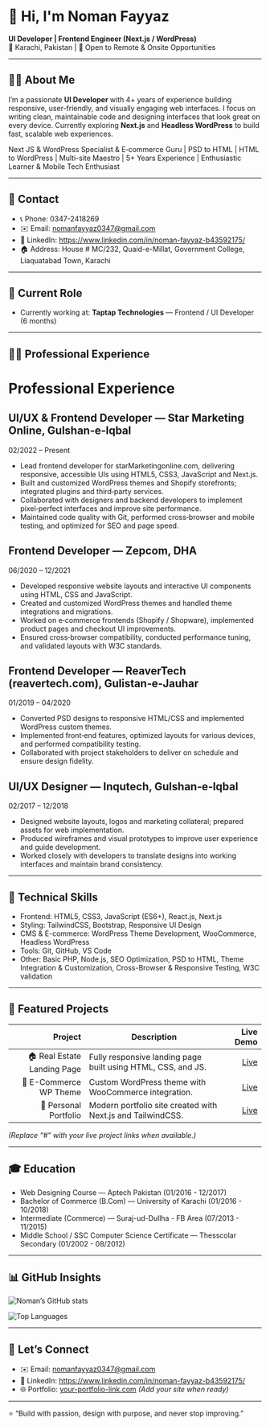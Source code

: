 # 👋 Hi, I'm Noman Fayyaz

**UI Developer | Frontend Engineer (Next.js / WordPress)**  
📍 Karachi, Pakistan | 💼 Open to Remote & Onsite Opportunities

---

## 🧑‍💻 About Me

I’m a passionate **UI Developer** with 4+ years of experience building responsive, user-friendly, and visually engaging web interfaces. I focus on writing clean, maintainable code and designing interfaces that look great on every device. Currently exploring **Next.js** and **Headless WordPress** to build fast, scalable web experiences.

Next JS & WordPress Specialist & E‑commerce Guru | PSD to HTML | HTML to WordPress | Multi-site Maestro | 5+ Years Experience | Enthusiastic Learner & Mobile Tech Enthusiast

---

## 🧾 Contact

- 📞 Phone: 0347-2418269  
- ✉️ Email: nomanfayyaz0347@gmail.com  
- 🔗 LinkedIn: https://www.linkedin.com/in/noman-fayyaz-b43592175/  
- 🏠 Address: House # MC/232, Quaid-e-Millat, Government College, Liaquatabad Town, Karachi

---

## 💼 Current Role

- Currently working at: **Taptap Technologies** — Frontend / UI Developer (6 months)

---

## 🧑‍💼 Professional Experience

# Professional Experience

## UI/UX & Frontend Developer — Star Marketing Online, Gulshan‑e‑Iqbal
02/2022 – Present
- Lead frontend developer for starMarketingonline.com, delivering responsive, accessible UIs using HTML5, CSS3, JavaScript and Next.js.
- Built and customized WordPress themes and Shopify storefronts; integrated plugins and third‑party services.
- Collaborated with designers and backend developers to implement pixel‑perfect interfaces and improve site performance.
- Maintained code quality with Git, performed cross‑browser and mobile testing, and optimized for SEO and page speed.

## Frontend Developer — Zepcom, DHA
06/2020 – 12/2021
- Developed responsive website layouts and interactive UI components using HTML, CSS and JavaScript.
- Created and customized WordPress themes and handled theme integrations and migrations.
- Worked on e‑commerce frontends (Shopify / Shopware), implemented product pages and checkout UI improvements.
- Ensured cross‑browser compatibility, conducted performance tuning, and validated layouts with W3C standards.

## Frontend Developer — ReaverTech (reavertech.com), Gulistan‑e‑Jauhar
01/2019 – 04/2020
- Converted PSD designs to responsive HTML/CSS and implemented WordPress custom themes.
- Implemented front‑end features, optimized layouts for various devices, and performed compatibility testing.
- Collaborated with project stakeholders to deliver on schedule and ensure design fidelity.

## UI/UX Designer — Inqutech, Gulshan‑e‑Iqbal
02/2017 – 12/2018
- Designed website layouts, logos and marketing collateral; prepared assets for web implementation.
- Produced wireframes and visual prototypes to improve user experience and guide development.
- Worked closely with developers to translate designs into working interfaces and maintain brand consistency.

---

## 🧠 Technical Skills

- Frontend: HTML5, CSS3, JavaScript (ES6+), React.js, Next.js  
- Styling: TailwindCSS, Bootstrap, Responsive UI Design  
- CMS & E-commerce: WordPress Theme Development, WooCommerce, Headless WordPress  
- Tools: Git, GitHub, VS Code  
- Other: Basic PHP, Node.js, SEO Optimization, PSD to HTML, Theme Integration & Customization, Cross-Browser & Responsive Testing, W3C validation

---

## 🚀 Featured Projects

| Project | Description | Live Demo |
|--------:|-------------|----------:|
| 🏠 Real Estate Landing Page | Fully responsive landing page built using HTML, CSS, and JS. | [Live](#) |
| 🛒 E-Commerce WP Theme | Custom WordPress theme with WooCommerce integration. | [Live](#) |
| 💼 Personal Portfolio | Modern portfolio site created with Next.js and TailwindCSS. | [Live](#) |

*(Replace “#” with your live project links when available.)*

---

## 🎓 Education

- Web Designing Course — Aptech Pakistan (01/2016 - 12/2017)  
- Bachelor of Commerce (B.Com) — University of Karachi (01/2016 - 10/2018)  
- Intermediate (Commerce) — Suraj-ud-Dullha - FB Area (07/2013 - 11/2015)  
- Middle School / SSC Computer Science Certificate — Thesscolar Secondary (01/2002 - 08/2012)

---

## 📊 GitHub Insights

![Noman’s GitHub stats](https://github-readme-stats.vercel.app/api?username=nomanfayyaz0347&show_icons=true&theme=default)

![Top Languages](https://github-readme-stats.vercel.app/api/top-langs/?username=nomanfayyaz0347&layout=compact)

---

## 💬 Let’s Connect

- ✉️ Email: [nomanfayyaz0347@gmail.com](mailto:nomanfayyaz0347@gmail.com)  
- 🔗 LinkedIn: https://www.linkedin.com/in/noman-fayyaz-b43592175/  
- 🌐 Portfolio: [your-portfolio-link.com](#) *(Add your site when ready)*

---

⭐ “Build with passion, design with purpose, and never stop improving.”
